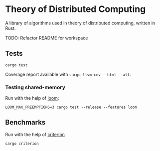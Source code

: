 # Theory of Distributed Computing

A library of algorithms used in theory of distributed computing, written in Rust. 

TODO: Refactor README for workspace

## Tests

```
cargo test
```

Coverage report available with `cargo llvm-cov --html --all`.

### Testing shared-memory

Run with the help of [loom](https://github.com/tokio-rs/loom):
```
LOOM_MAX_PREEMPTIONS=3 cargo test --release --features loom
```

## Benchmarks

Run with the help of [criterion](https://github.com/bheisler/criterion.rs)
```
cargo criterion
```
